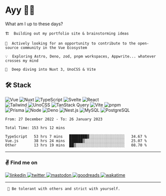 # Ayy 👋🏻

What am I up to these days?

```
🏗️  Building out my portfolio site & brainstorming ideas

🔭  Actively looking for an opportunity to contribute to the open-source community in the Vue Ecosystem

💡  Exploring Astro, Deno, zod, pnpm workspaces, Appwrite... whatever crosses my mind

🤿  Deep diving into Nuxt 3, UnoCSS & Vite
```

## 🛠️ Stack

<p>
  <img alt="Vue" src="https://img.shields.io/badge/vue-%2335495e.svg?style=for-the-badge&logo=vuedotjs&logoColor=%234FC08D" />
  <img alt="Nuxt" src="https://img.shields.io/badge/Nuxt-002E3B?style=for-the-badge&logo=nuxtdotjs&logoColor=#00DC82" />
  <img alt="TypeScript" src="https://img.shields.io/badge/-TypeScript-3178C6?style=for-the-badge&logo=typescript&logoColor=white" /> 
  <img alt="Svelte" src="https://img.shields.io/badge/svelte-%23f1413d.svg?style=for-the-badge&logo=svelte&logoColor=white" />
  <img alt="React" src="https://img.shields.io/badge/react-%2323272F.svg?style=for-the-badge&logo=react&logoColor=%2361DAFB" />
  <br />
  <img alt="Tailwind" src="https://img.shields.io/badge/tailwind-%2338B2AC.svg?style=for-the-badge&logo=tailwind-css&logoColor=white" />
  <img alt="UnoCSS" src="https://img.shields.io/badge/unocss-333333.svg?style=for-the-badge&logo=unocss&logoColor=white" />
  <img alt="TanStack Query" src="https://img.shields.io/badge/TanStack%20Query-FF4154?style=for-the-badge&logo=react%20query&logoColor=white" />
  <img alt="Vite" src="https://img.shields.io/badge/-Vite-646CFF?style=for-the-badge&logo=vite&logoColor=white" />
  <img alt="pnpm" src="https://img.shields.io/badge/pnpm-%234a4a4a.svg?style=for-the-badge&logo=pnpm&logoColor=f69220" />
  <br />
  <img alt="Prisma" src="https://img.shields.io/badge/Prisma-5967D8?style=for-the-badge&logo=Prisma&logoColor=white" />  
  <img alt="Node" src="https://img.shields.io/badge/node-6DA55F?style=for-the-badge&logo=node.js&logoColor=white" />
  <img alt="Deno" src="https://img.shields.io/badge/deno-000000?style=for-the-badge&logo=deno&logoColor=white" />  
  <img alt="Nest.js" src="https://img.shields.io/badge/nest-%23E0234E.svg?style=for-the-badge&logo=nestjs&logoColor=white" />
  <img alt="MySQL" src="https://img.shields.io/badge/-MySQL-4479A1?style=for-the-badge&logo=mysql&logoColor=white" />
  <img alt="PostgreSQL" src="https://img.shields.io/badge/-Postgres-4169E1?style=for-the-badge&logo=postgresql&logoColor=white" />
</p>

<!--
[![My Skills](https://skillicons.dev/icons?i=vue,nuxt,typescript,svelte,react,tailwind,vite,prisma,nodejs,deno,nest,postgres,mysql,python)](https://skillicons.dev)
-->

<!--### 📊 Weekly development breakdown-->
<!--START_SECTION:waka-->

```text
From: 27 December 2022 - To: 26 January 2023

Total Time: 153 hrs 12 mins

TypeScript   53 hrs 7 mins   ████████▓░░░░░░░░░░░░░░░░   34.67 %
Vue.js       38 hrs 24 mins  ██████▒░░░░░░░░░░░░░░░░░░   25.07 %
Other        13 hrs 19 mins  ██▒░░░░░░░░░░░░░░░░░░░░░░   08.70 %
```

<!--END_SECTION:waka-->
<!--
<div align="left">
<a href="https://github.com/mat2ja/github-stats#gh-dark-mode-only">
<img src="https://github.com/mat2ja/github-stats/blob/master/generated/overview.svg#gh-dark-mode-only" />
</a>
<a href="https://github.com/mat2ja/github-stats#gh-light-mode-only">
<img src="https://github.com/mat2ja/github-stats/blob/master/generated/overview.svg#gh-dark-mode-only#gh-light-mode-only" />
</a>
</div>
-->
---

### ✌️ Find me on

<div>
    <a href="https://www.linkedin.com/in/matijao/" target="_blank">
    <img alt="linkedin" src="https://img.shields.io/badge/linkedin-%230077B5.svg?style=for-the-badge&logo=linkedin&logoColor=white" />
</a>
<a href="https://twitter.com/matijao_" target="_blank">
    <img alt="twitter" src="https://img.shields.io/badge/twitter_-%231DA1F2.svg?style=for-the-badge&logo=Twitter&logoColor=white" />
</a>
<a href="https://elk.zone/fosstodon.org/@matijao" target="_blank">
    <img alt="mastodon" src="https://img.shields.io/badge/-MASTODON-%23171717?style=for-the-badge&logo=mastodon&logoColor=ea9e44" />
</a>
<a href="https://www.goodreads.com/matijao" target="_blank">
    <img alt="goodreads" src="https://img.shields.io/badge/Goodreads-F3F1EA?style=for-the-badge&logo=goodreads&logoColor=372213" />
</a>
<a href="https://wakatime.com/@matijao" target="_blank">
    <img alt="wakatime" src="https://wakatime.com/badge/user/73d09cdf-c9fc-423b-9f1d-ff77f6d291da.svg?style=for-the-badge" />
</a>
</div>

---

     🗿 Be tolerant with others and strict with yourself.


